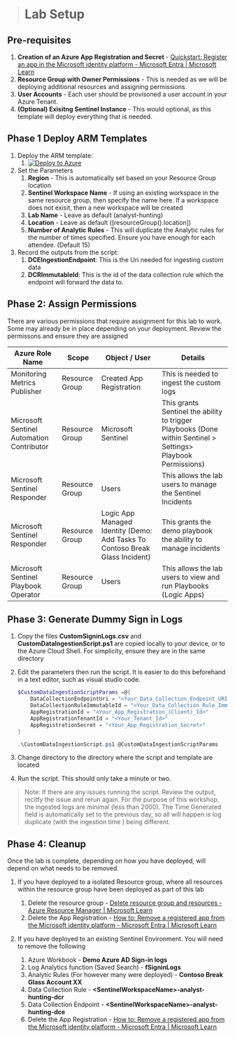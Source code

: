 > # Lab Setup

## Pre-requisites

1. **Creation of an Azure App Registration and Secret** - [Quickstart: Register an app in the Microsoft identity platform - Microsoft Entra | Microsoft Learn](https://learn.microsoft.com/en-us/azure/active-directory/develop/quickstart-register-app)
2. **Resource Group with Owner Permissions** - This is needed as we will be deploying additional resources and assigning permissions.
3. **User Accounts** - Each user should be provisoned a user account in your Azure Tenant. 
4. **(Optional) Exisitng Sentinel Instance** - This would optional, as this template will deploy everything that is needed.

## **Phase 1 Deploy ARM Templates**

1. Deploy the ARM template:
   1. [![Deploy to Azure](https://aka.ms/deploytoazurebutton)](https://portal.azure.com/#create/Microsoft.Template/uri/https%3A%2F%2Fraw.githubusercontent.com%2FTheAlistairRoss%2FMicrosoftSentinel%2Fmain%2FLabs%2FAnalysts%2520Introduction%2520Workshop%2FBuild%2Fazuredeploy.json)
2. Set the Parameters
   1. **Region** - This is automatically set based on your Resource Group location
   2. **Sentinel Workspace Name** - If using an existing workspace in the same resource group, then specify the name here. If a workspace does not exisit, then a new workspace will be created
   3. **Lab Name** - Leave as default (analyst-hunting)
   4. **Location** - Leave as default ([resourceGroup().location])
   5. **Number of Analytic Rules** - This will duplicate the Analytic rules for the number of times specified. Ensure you have enough for each attendee. (Default 15)
3. Record the outputs from the script:
   1. **DCEIngestionEndpoint**: This is the Uri needed for ingesting custom data
   2. **DCRImmutableId**: This is the id of the data collection rule which the endpoint will forward the data to.

## Phase 2: Assign Permissions

There are various permissions that require assignment for this lab to work. Some may already be in place depending on your deployment. Review the permissons and ensure they are assigned

| Azure Role Name                           | Scope          | Object / User                                                                | Details                                                                                                       |
| ----------------------------------------- | -------------- | ---------------------------------------------------------------------------- | ------------------------------------------------------------------------------------------------------------- |
| Monitoring Metrics Publisher              | Resource Group | Created App Registration                                                     | This is needed to ingest the custom logs                                                                      |
| Microsoft Sentinel Automation Contributor | Resource Group | Microsoft Sentinel                                                           | This grants Sentinel the ability to trigger Playbooks (Done within Sentinel > Settings> Playbook Permissions) |
| Microsoft Sentinel Responder              | Resource Group | Users                                                                        | This allows the lab users to manage the Sentinel Incidents                                                    |
| Microsoft Sentinel Responder              | Resource Group | Logic App Managed Identity (Demo: Add Tasks To Contoso Break Glass Incident) | This grants the demo playbook the ability to manage incidents                                                 |
| Microsoft Sentinel Playbook Operator      | Resource Group | Users                                                                        | This allows the lab users to view and run Playbooks (Logic Apps)                                              |

## Phase 3: Generate Dummy Sign in Logs

1. Copy the files **CustomSigninLogs.csv** and **CustomDataIngestionScript.ps1** are copied locally to your device, or to the Azure Cloud Shell. For simplicity, ensure they are in the same directory
2. Edit the parameters then run the script. It is easier to do this beforehand in a text editor, such as visual studio code.

   ```powershell
   $CustomDataIngestionScriptParams =@{
       DataCollectionEndpointUri = "<Your_Data_Collection_Endpoint_URI>"
       DataCollectionRuleImmutableId = "<Your_Data_Collection_Rule_Immutable_Id>"
       AppRegistrationId = "<Your_App_Registration_(Client)_Id>"
       AppRegistrationTenantId = "<Your_Tenant_Id>"
       AppRegistrationSecret = "<Your_App_Registration_Secret>"
   }

   .\CustomDataIngestionScript.ps1 @CustomDataIngestionScriptParams

   ```
3. Change directory to the directory where the script and template are located
4. Run the script. This should only take a minute or two.

> Note: If there are any issues running the script. Review the output, recitfy the issue and rerun again. For the purpose of this workshop, the ingested logs are minimal (less than 2000). The Time Generated field is automatically set to the previous day, so all will happen is log duplicate (with the ingestion time ) being different.

## Phase 4: Cleanup

Once the lab is complete, depending on how you have deployed, will depend on what needs to be removed.

1. If you have deployed to a isolated Resource group, where all resources within the resource group have been deployed as part of this lab

   1. Delete the resource group - [Delete resource group and resources - Azure Resource Manager | Microsoft Learn](https://learn.microsoft.com/en-us/azure/azure-resource-manager/management/delete-resource-group?tabs=azure-powershell#delete-resource-group)
   2. Delete the App Registration - [How to: Remove a registered app from the Microsoft identity platform - Microsoft Entra | Microsoft Learn](https://learn.microsoft.com/en-us/azure/active-directory/develop/howto-remove-app#remove-an-application-authored-by-you-or-your-organization)
2. If you have deployed to an existing Sentinel Environment. You will need to remove the following

   1. Azure Workbook - **Demo Azure AD Sign-in logs**
   2. Log Analytics function (Saved Search) - **fSigninLogs**
   3. Analytic Rules (For however many were deployed) - **Contoso Break Glass Account XX**
   4. Data Collection Rule -  **&lt;SentinelWorkspaceName&gt;-analyst-hunting-dcr**
   5. Data Collection Endpoint - **&lt;SentinelWorkspaceName&gt;-analyst-hunting-dce**
   6. Delete the App Registration - [How to: Remove a registered app from the Microsoft identity platform - Microsoft Entra | Microsoft Learn](https://learn.microsoft.com/en-us/azure/active-directory/develop/howto-remove-app#remove-an-application-authored-by-you-or-your-organization)
